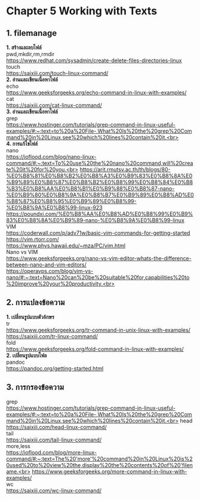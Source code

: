 # Chapter 5 Working with Texts<br>
## 1. filemanage<br>
**1. สร้างและลบไฟล์**<br>
pwd,mkdir,rm,rmdir<br>
https://www.redhat.com/sysadmin/create-delete-files-directories-linux<br>
touch<br>
https://saixiii.com/touch-linux-command/<br>
**2. อ่านและเขียนเนื่อหาไฟล์**<br>
echo<br>
https://www.geeksforgeeks.org/echo-command-in-linux-with-examples/<br>
cat<br>
https://saixiii.com/cat-linux-command/<br>
**3. อ่านและเขียนเนื่อหาไฟล์**<br>
grep<br>
https://www.hostinger.com/tutorials/grep-command-in-linux-useful-examples/#:~:text=to%20a%20File-,What%20Is%20the%20grep%20Command%20in%20Linux,see%20which%20lines%20contain%20it.<br>
<br>
**4. การแก้ไขไฟล์**<br>
nano<br>
https://ioflood.com/blog/nano-linux-command/#:~:text=To%20use%20the%20nano%20command,will%20create%20it%20for%20you.<br>
https://arit.rmutsv.ac.th/th/blogs/80-%E0%B8%81%E0%B8%B2%E0%B8%A3%E0%B9%83%E0%B8%8A%E0%B9%89%E0%B8%87%E0%B8%B2%E0%B8%99%E0%B8%84%E0%B8%B3%E0%B8%AA%E0%B8%B1%E0%B9%88%E0%B8%87-nano-%E0%B9%80%E0%B8%9A%E0%B8%B7%E0%B9%89%E0%B8%AD%E0%B8%87%E0%B8%95%E0%B9%89%E0%B8%99-%E0%B8%9A%E0%B8%99-linux-923<br>
https://poundxi.com/%E0%B8%AA%E0%B8%AD%E0%B8%99%E0%B9%83%E0%B8%8A%E0%B9%89-nano-%E0%B8%9A%E0%B8%99-linux<br>
VIM<br>
https://coderwall.com/p/adv71w/basic-vim-commands-for-getting-started<br>
https://vim.rtorr.com/<br>
https://www.phys.hawaii.edu/~mza/PC/vim.html<br>
Nano vs VIM<br>
https://www.geeksforgeeks.org/nano-vs-vim-editor-whats-the-difference-between-nano-and-vim-editors/<br>
https://operavps.com/blog/vim-vs-nano/#:~:text=Nano%20can%20be%20suitable%20for,capabilities%20to%20improve%20your%20productivity.<br>
## 2. การแปลงข้อความ<br>
**1. เปลี่ยนรูปแบบตัวอ้กษร**<br>
tr<br>
https://www.geeksforgeeks.org/tr-command-in-unix-linux-with-examples/<br>
https://saixiii.com/tr-linux-command/<br>
fold<br>
https://www.geeksforgeeks.org/fold-command-in-linux-with-examples/<br>
**2. เปลี่ยนรูปแบบไฟล**<br>
pandoc<br>
https://pandoc.org/getting-started.html<br>

## 3. การกรองข้อความ<br>
grep<br>
https://www.hostinger.com/tutorials/grep-command-in-linux-useful-examples/#:~:text=to%20a%20File-,What%20Is%20the%20grep%20Command%20in%20Linux,see%20which%20lines%20contain%20it.<br>
head<br>
https://saixiii.com/head-linux-command/<br>
tail<br>
https://saixiii.com/tail-linux-command/<br>
more,less<br>
https://ioflood.com/blog/more-linux-command/#:~:text=The%20'more'%20command%20in%20Linux%20is%20used%20to%20view%20the,display%20the%20contents%20of%20'filename.<br>
https://www.geeksforgeeks.org/more-command-in-linux-with-examples/<br>
wc<br>
https://saixiii.com/wc-linux-command/<br>

